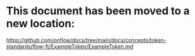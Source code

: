 # This document has been moved to a new location:

https://github.com/onflow/docs/tree/main/docs/concepts/token-standards/flow-ft/ExampleToken/ExampleToken.md
